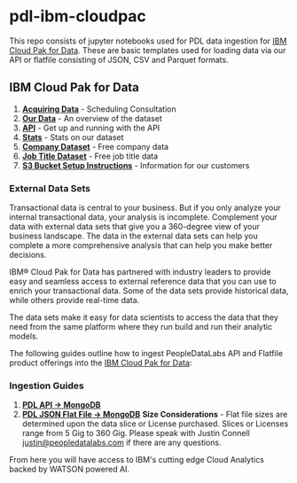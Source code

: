 # pdl-ibm-cloudpac

This repo consists of jupyter notebooks used for PDL data ingestion for [IBM Cloud Pak for Data](https://www.ibm.com/products/cloud-pak-for-data/resources).  These are basic templates used for loading data via our API or flatfile consisting of JSON, CSV and Parquet formats.


## IBM Cloud Pak for Data

1. [**Acquiring Data**](https://calendly.com/justin-connell/ibm-cloud-pak-for-data-people-data-labs-intro-meeting?month=2020-08)  - Scheduling Consultation
2. [**Our Data**](https://docs.peopledatalabs.com/docs/data-build)  - An overview of the dataset 
3. [**API**](https://docs.peopledatalabs.com/docs/quickstart) - Get up and running with the API 
4. [**Stats**](https://docs.peopledatalabs.com/docs/datasets) - Stats on our dataset 
5. [**Company Dataset**](https://www.peopledatalabs.com/company-dataset) - Free company data
6. [**Job Title Dataset**](https://www.peopledatalabs.com/related-title-dataset) - Free job title data
6. [**S3 Bucket Setup Instructions**](https://docs.peopledatalabs.com/docs/receiving-and-updating-data) - Information for our customers

### External Data Sets
Transactional data is central to your business. But if you only analyze your internal transactional data, your analysis is incomplete. Complement your data with external data sets that give you a 360-degree view of your business landscape. The data in the external data sets can help you complete a more comprehensive analysis that can help you make better decisions.

IBM® Cloud Pak for Data has partnered with industry leaders to provide easy and seamless access to external reference data that you can use to enrich your transactional data. Some of the data sets provide historical data, while others provide real-time data.

The data sets make it easy for data scientists to access the data that they need from the same platform where they run build and run their analytic models.

The following guides outline how to ingest PeopleDataLabs API and Flatfile product offerings into the [IBM Cloud Pak for Data](https://www.ibm.com/products/cloud-pak-for-data/resources): 
 
### Ingestion Guides
1.  [**PDL API -> MongoDB**](https://docs.peopledatalabs.com/page/ibm-cloud-pack-documentation-api) 
2.  [**PDL JSON Flat File -> MongoDB**](https://docs.peopledatalabs.com/page/ibm-cloud-pack-documentation)
**Size Considerations** - Flat file sizes are determined upon the data slice or License purchased.  Slices or Licenses range from 5 Gig to 360 Gig.  Please speak with Justin Connell <justin@peopledatalabs.com> if there are any questions.

 From here you will have access to IBM's cutting edge Cloud Analytics backed by WATSON powered AI.